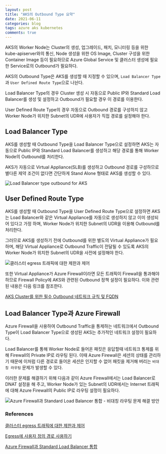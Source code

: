 ```yaml
---
layout: post
title: "AKS의 Outbound Type 요약"
date: 2021-06-11
categories: blog
tags: azure aks kubernetes
comments: true
---
```

AKS의 Worker Node는 Cluster의 생성, 업그레이드, 패치, 모니터링 등을 위한 kube-apiserver와의 통신, Node 생성을 위한 OS Image, Cluster 구성을 위한 Container Image 등이 필요하므로 Azure Global Service 및 클러스터 생성에 필요한 Service로의 Outbound가 필요하다.

AKS의 Outbound Type은 AKS를 생성할 때 지정할 수 있으며, `Load Balancer Type`과 `User Defined Route Type`으로 나뉜다.

Load Balancer Type의 경우 Cluster 생성 시 자동으로 Public IP와 Standard Load Balancer를 생성 및 설정하고 Outbound가 필요할 경우 이 경로를 이용한다.

User Defined Route Type의 경우 자동으로 Outbound 경로를 구성하지 않고 Worker Node가 위치한 Subnet의 UDR에 사용자가 직접 경로를 설정해야 한다.

## Load Balancer Type

AKS를 생성할 때 Outbound Type을 Load Balancer Type으로 설정하면 AKS는 자동으로 Public IP와 Standard Load Balancer를 생성하고 해당 경로를 통해 Worker Node의 Outbound를 처리한다.

AKS가 자동으로 Virtual Appliance(SLB)를 생성하고 Outbound 경로를 구성하므로 별다른 제약 조건이 없다면 간단하게 Stand Alone 형태로 AKS를 생성할 수 있다.

![Load Balancer type outbound for AKS]({{site.url}}/assets/images/aks-slb-outbound.png)

## User Defined Route Type

AKS를 생성할 때 Outbound Type을 User Defined Route Type으로 설정하면 AKS는  Load Balancer와 같은 Virtual Appliance를 자동으로 생성하지 않고 이미 생성되어 있다고 가정 하며, Worker Node가 위치한 Subnet의 UDR을 이용해 Outbound를 처리한다.

그러므로 AKS를 생성하기 전에 Outbound를 위한 별도의 Virtual Appliance가 필요하며, 해당 Virtual Appliance로 Outbound Traffic이 전달될 수 있도록 AKS의 Worker Node가 위치한 Subnet의 UDR을 사전에 설정해야 한다.

![클러스터 egress 트래픽에 대한 제한과 제어](https://docs.microsoft.com/en-us/azure/aks/media/limit-egress-traffic/aks-azure-firewall-egress.png)

또한 Virtual Appliance가 Azure Firewall이라면 모든 트래픽이 Firewall을 통과해야 하므로 Firewall Policy에 AKS와 관련된 Outbound 정책 설정이 필요하다. 이와 관련된 내용은 다음 링크를 참조한다.

[AKS Cluster를 위한 필수 Outbound 네트워크 규칙 및 FQDN](https://docs.microsoft.com/en-us/azure/aks/limit-egress-traffic#required-outbound-network-rules-and-fqdns-for-aks-clusters)

## Load Balancer Type과 Azure Firewall

Azure Firewall을 사용하여 Outbound Traffic을 통제하는 네트워크에서 Outbound Type이 Load Balancer Type으로 생성된 AKS는 추가적인 네트워크 설정이 필요하다.

Load Balancer를 통해 Worker Node로 들어온 패킷은 응답할때 네트워크 통제를 위해 Firewall의 Private IP로 라우팅 된다. 이때 Azure Firewall은 세션의 상태를 관리하기 때문에 이처럼 다른 경로로 들어온 세션은 인지할 수 없어 패킷을 제거해 버리는 `비대칭 라우팅` 문제가 발생할 수 있다.

이러한 문제를 해결하기 위해 다음과 같이 Azure Firewall에서는 Load Balancer로 DNAT 설정을 해 주고, Worker Node가 있는 Subnet의 UDR에서는 Internet 트래픽에 대해 Azure Firewall의 Public IP로 라우팅 설정이 필요하다.

![Azure Firewall과 Standard Load Balancer 통합 - 비대칭 라우팅 문제 해결 방안](https://docs.microsoft.com/en-us/azure/firewall/media/integrate-lb/firewall-lb-asymmetric.png)

### References

[클러스터 egress 트래픽에 대한 제한과 제어](https://docs.microsoft.com/en-us/azure/aks/limit-egress-traffic#restrict-egress-traffic-using-azure-firewall)

[Egress에 사용자 정의 경로 사용하기](https://docs.microsoft.com/en-us/azure/aks/egress-outboundtype)

[Azure Firewall과 Standard Load Balancer 통합](https://docs.microsoft.com/en-us/azure/firewall/integrate-lb)
